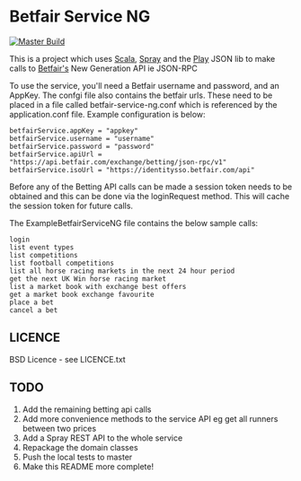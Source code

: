 Betfair Service NG
====================

[![Master Build](https://travis-ci.org/city81/betfair-service-ng.svg?branch=master)](https://travis-ci.org/city81/betfair-service-ng)

This is a project which uses [Scala][scala], [Spray][spray] and the [Play][play] JSON lib to make calls to [Betfair's][betfair] New Generation API ie JSON-RPC

To use the service, you'll need a Betfair username and password, and an AppKey. The confgi file also contains the betfair urls. These need to be placed in a file called betfair-service-ng.conf which is referenced by the application.conf file. Example configuration is below:

    betfairService.appKey = "appkey"
    betfairService.username = "username"
    betfairService.password = "password"
    betfairService.apiUrl = "https://api.betfair.com/exchange/betting/json-rpc/v1"
    betfairService.isoUrl = "https://identitysso.betfair.com/api"

Before any of the Betting API calls can be made a session token needs to be obtained and this can be done via the loginRequest method. This will cache the session token for future calls.

The ExampleBetfairServiceNG file contains the below sample calls:

    login
    list event types
    list competitions
    list football competitions
    list all horse racing markets in the next 24 hour period
    get the next UK Win horse racing market
    list a market book with exchange best offers
    get a market book exchange favourite
    place a bet
    cancel a bet


LICENCE
-------

BSD Licence - see LICENCE.txt


TODO
----

1. Add the remaining betting api calls
2. Add more convenience methods to the service API eg get all runners between two prices
3. Add a Spray REST API to the whole service
4. Repackage the domain classes
5. Push the local tests to master
6. Make this README more complete!

[scala]: http://www.scala-lang.org/ "Scala Language"
[spray]: http://spray.io/ "Spray"
[play]: https://www.playframework.com/documentation/2.0/ScalaJson
[betfair]: https://developer.betfair.com/